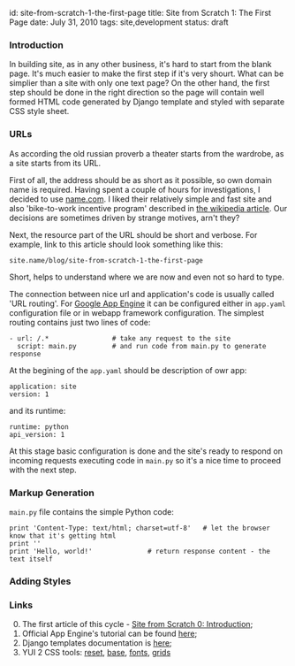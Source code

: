 id:     site-from-scratch-1-the-first-page
title:  Site from Scratch 1: The First Page
date:   July 31, 2010
tags:   site,development
status: draft


### Introduction

In building site, as in any other business, it's hard to start from the blank page.
It's much easier to make the first step if it's very shourt.
What can be simplier than a site with only one text page?
On the other hand, the first step should be done in the right direction
so the page will contain well formed HTML code generated by Django template
and styled with separate CSS style sheet.

### URLs

As according the old russian proverb a theater starts from the wardrobe, as a site starts from its URL.

First of all, the address should be as short as it possible, so own domain name is required.
Having spent a couple of hours for investigations, I decided to use [name.com][name.com].
I liked their relatively simple and fast site and also 'bike-to-work incentive program'
described in [the wikipedia article][name-com-wiki].
Our decisions are sometimes driven by strange motives, arn't they?

Next, the resource part of the URL should be short and verbose.
For example, link to this article should look something like this:

    site.name/blog/site-from-scratch-1-the-first-page

Short, helps to understand where we are now and even not so hard to type.

The connection between nice url and application's code is usually called 'URL routing'.
For [Google App Engine][app-engine] it can be configured either in `app.yaml` configuration file or
in webapp framework configuration.
The simplest routing contains just two lines of code:

    - url: /.*                # take any request to the site
      script: main.py         # and run code from main.py to generate response

At the begining of the `app.yaml` should be description of owr app:

    application: site
    version: 1

and its runtime:

    runtime: python
    api_version: 1


At this stage basic configuration is done
and the site's ready to respond on incoming requests executing code in `main.py`
so it's a nice time to proceed with the next step.

### Markup Generation


`main.py` file contains the simple Python code:

    print 'Content-Type: text/html; charset=utf-8'   # let the browser know that it's getting html
    print ''
    print 'Hello, world!'              # return response content - the text itself



### Adding Styles



### Links

0. The first article of this cycle - [Site from Scratch 0: Introduction][s0];
1. Official App Engine's tutorial can be found [here][app-engine-tutorial];
2. Django templates documentation is [here][django-doc];
3. YUI 2 CSS tools: [reset][yui-reset], [base][yui-base], [fonts][yui-fonts], [grids][yui-grids]




[name.com]: http://www.name.com "Name.com web site"
[name-com-wiki]:http://en.wikipedia.org/wiki/Name.com "Wiki article about name.com"
[app-engine]: http://appengine.google.com/ "Google App Engine"
[s0]: /blog/site-from-scratch-0-introduction "The first article about bilding own site"
[app-engine-tutorial]: http://code.google.com/appengine/docs/python/gettingstarted/ "Python App Engine tutorial"
[django-doc]: http://www.djangoproject.com/documentation/0.96/templates/ "Django templates, version 0.96"
[yui-reset]: http://developer.yahoo.com/yui/reset/ "YUI 2 Reset"
[yui-base]: http://developer.yahoo.com/yui/base/ "YUI 2 Base"
[yui-fonts]: http://developer.yahoo.com/yui/fonts/ "YUI 2 Fonts"
[yui-grids]: http://developer.yahoo.com/yui/grids/ "YUI 2 Grids"


